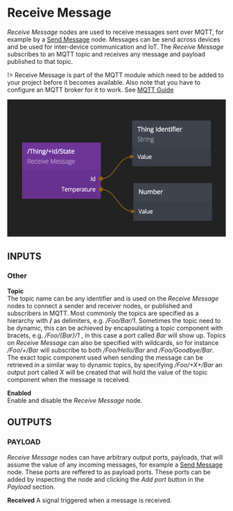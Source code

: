 # Receive Message
_Receive Message_ nodes are used to receive messages sent over MQTT, for example by a [Send Message](modules/MQTT/send-message.md) node. Messages can be send across devices and
be used for inter-device communication and IoT. The *Receive Message* subscribes to an MQTT topic
and receives any message and payload published to that topic.

!> Receive Message is part of the MQTT module which need to be added to your project before it becomes available. Also note that you have to configure an MQTT broker for it to work. See [MQTT Guide](guides/mqtt.md)

![](receive-message.png)

<div class = "node-inputs">

## INPUTS

### Other
**Topic**  
The topic name can be any identifier and is used on the _Receive Message_ nodes to connect a sender and receiver nodes, or published and subscribers in MQTT. Most commonly
the topics are specified as a hierarchy with **/** as delimiters, e.g. _/Foo/Bar/1_. Sometimes the topic need to be dynamic, this can be
achieved by encapsulating a topic component with bracets, e.g. _/Foo/{Bar}/1_ , in this case a port called _Bar_ will show up.
Topics on _Receive Message_ can also be specified with wildcards, so for instance _/Foo/+/Bar_ will subscribe to both _/Foo/Hello/Bar_ and _/Foo/Goodbye/Bar_.
The exact topic component used when sending the message can be retrieved in a similar way to dynamic topics, by specifying _/Foo/+X+/Bar_ an output port called _X_ will
be created that will hold the value of the topic component when the message is received.

**Enabled**  
Enable and disable the _Receive Message_ node.

</div>

<div class = "node-outputs">

## OUTPUTS
### PAYLOAD
_Receive Message_ nodes can have arbitrary output ports, payloads, that will assume the value of any incoming messages, for example a [Send Message](modules/MQTT/send-message.md) node. These ports are reffered to as payload ports.
These ports can be added by inspecting the node and clicking the _Add port_ button in the _Payload_ section.

**Received**
A signal triggered when a message is received.

</div>

[0]: ./send-message
